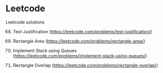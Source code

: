 # Leetcode
Leetcode solutions

68. Text Justification (https://leetcode.com/problems/text-justification/)

223. Rectangle Area (https://leetcode.com/problems/rectangle-area/)

225. Implement Stack using Queues (https://leetcode.com/problems/implement-stack-using-queues/)

836. Rectangle Overlap (https://leetcode.com/problems/rectangle-overlap/)
